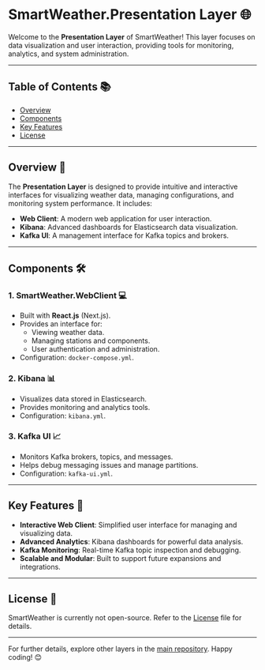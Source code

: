 # SmartWeather.Presentation Layer 🌐

Welcome to the **Presentation Layer** of SmartWeather! This layer focuses on data visualization and user interaction, providing tools for monitoring, analytics, and system administration.

---

## Table of Contents 📚

- [Overview](#overview-)
- [Components](#components-)
- [Key Features](#key-features-)
- [License](LICENSE)

---

## Overview 📝

The **Presentation Layer** is designed to provide intuitive and interactive interfaces for visualizing weather data, managing configurations, and monitoring system performance. It includes:
- **Web Client**: A modern web application for user interaction.
- **Kibana**: Advanced dashboards for Elasticsearch data visualization.
- **Kafka UI**: A management interface for Kafka topics and brokers.

---

## Components 🛠️

### 1. **SmartWeather.WebClient** 💻
- Built with **React.js** (Next.js).
- Provides an interface for:
  - Viewing weather data.
  - Managing stations and components.
  - User authentication and administration.
- Configuration: `docker-compose.yml`.

### 2. **Kibana** 📊
- Visualizes data stored in Elasticsearch.
- Provides monitoring and analytics tools.
- Configuration: `kibana.yml`.

### 3. **Kafka UI** 📈
- Monitors Kafka brokers, topics, and messages.
- Helps debug messaging issues and manage partitions.
- Configuration: `kafka-ui.yml`.

---

## Key Features 🌟

- **Interactive Web Client**: Simplified user interface for managing and visualizing data.
- **Advanced Analytics**: Kibana dashboards for powerful data analysis.
- **Kafka Monitoring**: Real-time Kafka topic inspection and debugging.
- **Scalable and Modular**: Built to support future expansions and integrations.

---

## License 📜

SmartWeather is currently not open-source. Refer to the [License](../LICENSE) file for details.

---

For further details, explore other layers in the [main repository](../README.md). Happy coding! 😊

